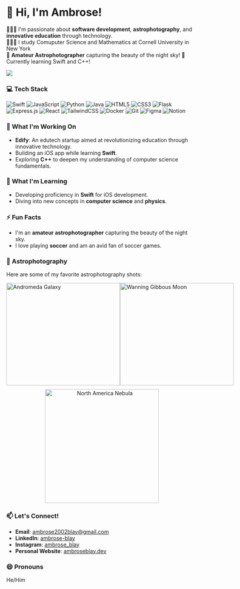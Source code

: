 # 👋 Hi, I'm Ambrose!
👩🏻‍💻 I'm passionate about **software development**, **astrophotography**, and **innovative education** through technology.<br/>
👩🏻‍🎓 I study Comuputer Science and Mathematics at Cornell University in New York<br/>
🔭 **Amateur Astrophotographer** capturing the beauty of the night sky!
💭 Currently learning Swift and C++!<br/>

<!-- GitHub stats from https://github.com/anuraghazra/github-readme-stats -->
![](https://github-readme-stats.vercel.app/api?username=Ambrose2002&theme=radical&hide_border=false&include_all_commits=true&count_private=true)<br/>

### 💻 Tech Stack
<!-- Badges from https://github.com/Ileriayo/markdown-badges -->
![Swift](https://img.shields.io/badge/swift-F54A2A?style=for-the-badge&logo=swift&logoColor=white)
![JavaScript](https://img.shields.io/badge/javascript-%23323330.svg?style=for-the-badge&logo=javascript&logoColor=%23F7DF1E)
![Python](https://img.shields.io/badge/python-3670A0?style=for-the-badge&logo=python&logoColor=ffdd54)
![Java](https://img.shields.io/badge/java-%23ED8B00.svg?style=for-the-badge&logo=openjdk&logoColor=white)
![HTML5](https://img.shields.io/badge/html5-%23E34F26.svg?style=for-the-badge&logo=html5&logoColor=white)
![CSS3](https://img.shields.io/badge/css3-%231572B6.svg?style=for-the-badge&logo=css3&logoColor=white)
![Flask](https://img.shields.io/badge/flask-%23000.svg?style=for-the-badge&logo=flask&logoColor=white)
![Express.js](https://img.shields.io/badge/express.js-%23404d59.svg?style=for-the-badge&logo=express&logoColor=%2361DAFB)
![React](https://img.shields.io/badge/react-%2320232a.svg?style=for-the-badge&logo=react&logoColor=%2361DAFB)
![TailwindCSS](https://img.shields.io/badge/tailwindcss-%2338B2AC.svg?style=for-the-badge&logo=tailwind-css&logoColor=white)
![Docker](https://img.shields.io/badge/docker-%230db7ed.svg?style=for-the-badge&logo=docker&logoColor=white)
![Git](https://img.shields.io/badge/git-%23F05033.svg?style=for-the-badge&logo=git&logoColor=white)
![Figma](https://img.shields.io/badge/figma-%23F24E1E.svg?style=for-the-badge&logo=figma&logoColor=white)
![Notion](https://img.shields.io/badge/Notion-%23000000.svg?style=for-the-badge&logo=notion&logoColor=white)

### 🔭 What I'm Working On
- **Edify**: An edutech startup aimed at revolutionizing education through innovative technology.
- Building an iOS app while learning **Swift**.
- Exploring **C++** to deepen my understanding of computer science fundamentals.
  
### 🌱 What I'm Learning
- Developing proficiency in **Swift** for iOS development.
- Diving into new concepts in **computer science** and **physics**.

### ⚡ Fun Facts
- I'm an **amateur astrophotographer** capturing the beauty of the night sky.
- I love playing **soccer** and am an avid fan of soccer games.

### 🌌 Astrophotography

Here are some of my favorite astrophotography shots:

<div style="display: flex; justify-content: space-between;">

  <img src="https://github.com/user-attachments/assets/c4a1445e-4f1c-4aaf-9e9f-71fc9ae88bb6" alt="Andromeda Galaxy" width="300px" height="270px" />
  <img src="https://github.com/user-attachments/assets/fa66932a-7de2-48e8-9b65-610cac70ac12" alt="Wanning Gibbous Moon" width="300px" height="270px"/>

</div>

<div style="text-align: center; margin-top: 10px;">
  <img src="https://github.com/user-attachments/assets/63a47f41-14c8-4a55-b427-862a3b48a0e1" alt="North America Nebula" width="300px" />
</div>
  
### 📫 Let's Connect!
- **Email**: [ambrose2002blay@gmail.com](mailto:ambrose2002blay@gmail.com)
- **LinkedIn**: [ambrose-blay](https://www.linkedin.com/in/ambrose-blay/)
- **Instagram**: [ambrose_blay](https://www.instagram.com/ambrose_blay)
- **Personal Website**: [ambroseblay.dev](https://ambroseblay.dev)

### 😄 Pronouns
He/Him
